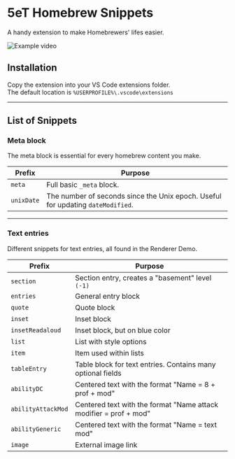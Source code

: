 # 5eT Homebrew Snippets

A handy extension to make Homebrewers' lifes easier.  

![Example video](https://raw.githubusercontent.com/Git-GoR/5eT-homebrew-snippets/main/images/example.webp)

## Installation

Copy the extension into your VS Code extensions folder.  
 The default location is `%USERPROFILE%\.vscode\extensions`

---
## List of Snippets

### Meta block

The meta block is essential for every homebrew content you make.

| Prefix        | Purpose        |
|---------------|----------------|
| `meta` | Full basic `_meta` block. |
| `unixDate` | The number of seconds since the Unix epoch. Useful for updating `dateModified`. |

---

### Text entries

Different snippets for text entries, all found in the Renderer Demo.

| Prefix        | Purpose        |
|---------------|----------------|
| `section` | Section entry, creates a "basement" level `(-1)` |
| `entries` | General entry block |
| `quote` | Quote block|
| `inset` | Inset block |
| `insetReadaloud` | Inset block, but on blue color |
| `list` | List with style options |
| `item` | Item used within lists |
| `tableEntry` | Table block for text entries. Contains many optional fields |
| `abilityDC` | Centered text with the format "Name = 8 + prof + mod" |
| `abilityAttackMod` | Centered text with the format "Name attack modifier = prof + mod" |
| `abilityGeneric` | Centered text with the format "Name  = text mod" |
| `image` | External image link |